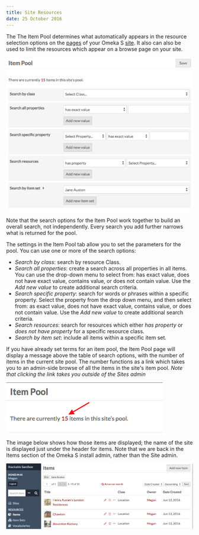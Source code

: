 ```yaml
---
title: Site Resources
date: 25 October 2016
---
```

The 
The Item Pool determines what automatically appears in the resource selection options on the [pages](../sites/site_pages.md) of your Omeka S [site](../sites/sites.md). It also can also be used to limit the resources which appear on a browse page on your site.

![The Item Pool tab on site settings has multiple search options, as described below](../sites/sitesfiles/sites_itempool.png)

Note that the search options for the Item Pool work together to build an overall search, not independently. Every search you add further narrows what is returned for the pool.

The settings in the Item Pool tab allow you to set the parameters for the pool. You can use one or more of the search options:
* *Search by class*: search by resource Class. 
* *Search all properties*: create a search across all properties in all items. You can use the drop-down menu to select from: has exact value, does not have exact value, contains value, or does not contain value. Use the *Add new value* to create additional search criteria.
* *Search specific property*: search for words or phrases within a specific property. Select the property from the drop down menu, and then select from: as exact value, does not have exact value, contains value, or does not contain value. Use the *Add new value* to create additional search criteria.
* *Search resources*: search for resources which either *has property* or *does not have property* for a specific resource class.
* *Search by item set*: include all items within a specific item set.

If you have already set terms for an item pool, the Item Pool page will display a message above the table of search options, with the number of items in the current site pool. The number functions as a link which takes you to an admin-side browse of all the items in the site's item pool. *Note that clicking the link takes you outside of the Sites admin*

![arrow points to the link in the current items sentence](../sites/sitesfiles/sites_ipn.png)

The image below shows how those items are displayed; the name of the site is displayed just under the header for items. Note that we are back in the Items section of the Omeka S install admin, rather than the Site admin. 

![items in site Jane Austen](../sites/sitesfiles/sites_itemsinpool.png)